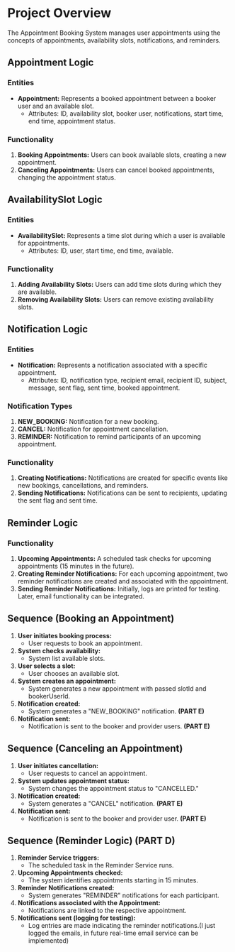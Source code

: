 # Project Overview

The Appointment Booking System manages user appointments using the concepts of appointments, availability slots, notifications, and reminders.

## Appointment Logic

### Entities

- **Appointment:** Represents a booked appointment between a booker user and an available slot.
  - Attributes: ID, availability slot, booker user, notifications, start time, end time, appointment status.

### Functionality

1. **Booking Appointments:** Users can book available slots, creating a new appointment.
2. **Canceling Appointments:** Users can cancel booked appointments, changing the appointment status.

## AvailabilitySlot Logic

### Entities

- **AvailabilitySlot:** Represents a time slot during which a user is available for appointments.
  - Attributes: ID, user, start time, end time, available.

### Functionality

1. **Adding Availability Slots:** Users can add time slots during which they are available.
2. **Removing Availability Slots:** Users can remove existing availability slots.

## Notification Logic

### Entities

- **Notification:** Represents a notification associated with a specific appointment.
  - Attributes: ID, notification type, recipient email, recipient ID, subject, message, sent flag, sent time, booked appointment.

### Notification Types

1. **NEW_BOOKING:** Notification for a new booking.
2. **CANCEL:** Notification for appointment cancellation.
3. **REMINDER:** Notification to remind participants of an upcoming appointment.

### Functionality

1. **Creating Notifications:** Notifications are created for specific events like new bookings, cancellations, and reminders.
2. **Sending Notifications:** Notifications can be sent to recipients, updating the sent flag and sent time.

## Reminder Logic

### Functionality

1. **Upcoming Appointments:** A scheduled task checks for upcoming appointments (15 minutes in the future).
2. **Creating Reminder Notifications:** For each upcoming appointment, two reminder notifications are created and associated with the appointment.
3. **Sending Reminder Notifications:** Initially, logs are printed for testing. Later, email functionality can be integrated.


## Sequence (Booking an Appointment)

1. **User initiates booking process:**
   - User requests to book an appointment.
2. **System checks availability:**
   - System list available slots. 
3. **User selects a slot:**
   - User chooses an available slot.
4. **System creates an appointment:**
   - System generates a new appointment with passed slotId and bookerUserId.
5. **Notification created:**
   - System generates a "NEW_BOOKING" notification. **(PART E)**
6. **Notification sent:**
   - Notification is sent to the booker and provider users. **(PART E)**

## Sequence  (Canceling an Appointment)

1. **User initiates cancellation:**
   - User requests to cancel an appointment.
2. **System updates appointment status:**
   - System changes the appointment status to "CANCELLED."
3. **Notification created:**
   - System generates a "CANCEL" notification. **(PART E)**
4. **Notification sent:**
   - Notification is sent to the booker and provider user. **(PART E)**

## Sequence (Reminder Logic) (PART D)

1. **Reminder Service triggers:**
   - The scheduled task in the Reminder Service runs.
2. **Upcoming Appointments checked:**
   - The system identifies appointments starting in 15 minutes.
3. **Reminder Notifications created:**
   - System generates "REMINDER" notifications for each participant.
4. **Notifications associated with the Appointment:**
   - Notifications are linked to the respective appointment.
5. **Notifications sent (logging for testing):**
   - Log entries are made indicating the reminder notifications.(I just logged the emails, in future real-time email service can be implemented)



